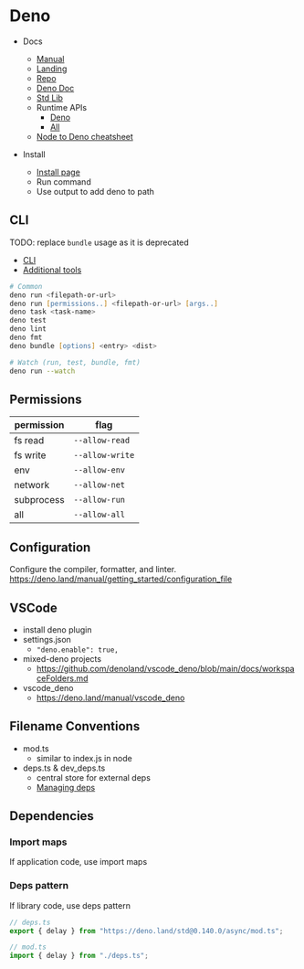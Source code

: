 # Deno

- Docs

  - [Manual](https://deno.land/manual)
  - [Landing](https://deno.land/)
  - [Repo](https://github.com/denoland/deno)
  - [Deno Doc](https://doc.deno.land/deno/stable)
  - [Std Lib](https://deno.land/std)
  - Runtime APIs
    - [Deno](https://deno.land/api?s=Deno)
    - [All](https://deno.land/api)
  - [Node to Deno cheatsheet](https://deno.land/manual/node/cheatsheet)

- Install
  - [Install page](https://github.com/denoland/deno#install)
  - Run command
  - Use output to add deno to path

## CLI

TODO: replace `bundle` usage as it is deprecated

- [CLI](https://deno.land/manual/getting_started/command_line_interface)
- [Additional tools](https://deno.land/manual/tools)

```zsh
# Common
deno run <filepath-or-url>
deno run [permissions..] <filepath-or-url> [args..]
deno task <task-name>
deno test
deno lint
deno fmt
deno bundle [options] <entry> <dist>

# Watch (run, test, bundle, fmt)
deno run --watch
```

## Permissions

| permission | flag            |
| ---------- | --------------- |
| fs read    | `--allow-read`  |
| fs write   | `--allow-write` |
| env        | `--allow-env`   |
| network    | `--allow-net`   |
| subprocess | `--allow-run`   |
| all        | `--allow-all`   |

## Configuration

Configure the compiler, formatter, and linter.\
https://deno.land/manual/getting_started/configuration_file

## VSCode

- install deno plugin
- settings.json
  - `"deno.enable": true,`
- mixed-deno projects
  - https://github.com/denoland/vscode_deno/blob/main/docs/workspaceFolders.md
- vscode_deno
  - https://deno.land/manual/vscode_deno

## Filename Conventions

- mod.ts
  - similar to index.js in node
- deps.ts & dev_deps.ts
  - central store for external deps
  - [Managing deps](https://deno.land/manual/examples/manage_dependencies)

## Dependencies

### Import maps

If application code, use import maps

### Deps pattern

If library code, use deps pattern

```ts
// deps.ts
export { delay } from "https://deno.land/std@0.140.0/async/mod.ts";
```

```ts
// mod.ts
import { delay } from "./deps.ts";
```
